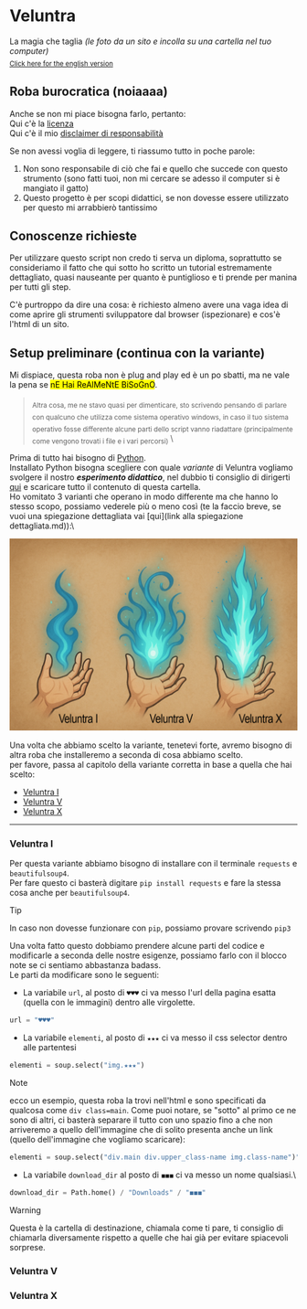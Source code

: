 # Veluntra
La magia che taglia _(le foto da un sito e incolla su una cartella nel tuo computer)_\
<sub> [Click here for the english version](https://github.com/Dicast3/Veluntra/blob/main/README.md) </sub>

## Roba burocratica (noiaaaa)
Anche se non mi piace bisogna farlo, pertanto:\
Qui c'è la [licenza](https://github.com/Dicast3/Veluntra/blob/main/LICENSE)\
Qui c'è il mio [disclaimer di responsabilità](https://github.com/Dicast3/Veluntra/blob/main/Disclaimer-ita.md)

Se non avessi voglia di leggere, ti riassumo tutto in poche parole:
1. Non sono responsabile di ciò che fai e quello che succede con questo strumento (sono fatti tuoi, non mi cercare se adesso il computer si è mangiato il gatto)
2. Questo progetto è per scopi didattici, se non dovesse essere utilizzato per questo mi arrabbierò tantissimo

## Conoscenze richieste
Per utilizzare questo script non credo ti serva un diploma, soprattutto se consideriamo il fatto che qui sotto ho scritto un tutorial estremamente dettagliato, quasi nauseante per quanto è puntiglioso e ti prende per manina per tutti gli step.

C'è purtroppo da dire una cosa: è richiesto almeno avere una vaga idea di come aprire gli strumenti sviluppatore dal browser (ispezionare) e cos'è l'html di un sito.

## Setup preliminare (continua con la variante)
Mi dispiace, questa roba non è plug and play ed è un po sbatti, ma ne vale la pena se <mark> nE Hai ReAlMeNtE BiSoGnO</mark>.
> <sub> Altra cosa, me ne stavo quasi per dimenticare, sto scrivendo pensando di parlare con qualcuno che utilizza come sistema operativo windows, in caso il tuo sistema operativo fosse differente alcune parti dello script vanno riadattare (principalmente come vengono trovati i file e i vari percorsi) </sub>\

Prima di tutto hai bisogno di [Python](https://www.python.org/downloads/).\
Installato Python bisogna scegliere con quale _variante_ di Veluntra vogliamo svolgere il nostro _***esperimento didattico***_, nel dubbio ti consiglio di dirigerti [qui](https://github.com/Dicast3/Veluntra/tree/main/Code) e scaricare tutto il contenuto di questa cartella.\
Ho vomitato 3 varianti che operano in modo differente ma che hanno lo stesso scopo, possiamo vederele più o meno così (te la faccio breve, se vuoi una spiegazione dettagliata vai [qui](link alla spiegazione dettagliata.md)):\

![Immagine illustrativa](https://github.com/Dicast3/Veluntra/blob/main/Assets/Versioni.png)

Una volta che abbiamo scelto la variante, tenetevi forte, avremo bisogno di altra roba che installeremo a seconda di cosa abbiamo scelto.\
per favore, passa al capitolo della variante corretta in base a quella che hai scelto:

* [Veluntra I](https://github.com/Dicast3/Veluntra/blob/main/README-ita.md#veluntra-i)
* [Veluntra V](https://github.com/Dicast3/Veluntra/blob/main/README-ita.md#veluntra-v)
* [Veluntra X](https://github.com/Dicast3/Veluntra/blob/main/README-ita.md#veluntra-x)

---

### Veluntra I
Per questa variante abbiamo bisogno di installare con il terminale `requests` e `beautifulsoup4`.\
Per fare questo ci basterà digitare ```pip install requests``` e fare la stessa cosa anche per `beautifulsoup4`.
> [!TIP]
> In caso non dovesse funzionare con ```pip```, possiamo provare scrivendo ```pip3```

Una volta fatto questo dobbiamo prendere alcune parti del codice e modificarle a seconda delle nostre esigenze, possiamo farlo con il blocco note se ci sentiamo abbastanza badass.\
Le parti da modificare sono le seguenti:
* La variabile `url`, al posto di `♥♥♥` ci va messo l'url della pagina esatta (quella con le immagini) dentro alle virgolette.

```python
url = "♥♥♥"
```

* La variabile `elementi`, al posto di `★★★` ci va messo il css selector dentro alle partentesi

```python
elementi = soup.select("img.★★★")
```

> [!NOTE]
> ecco un esempio, questa roba la trovi nell'html e sono specificati da qualcosa come `div class=main`. Come puoi notare, se "sotto" al primo ce ne sono di altri, ci basterà separare il tutto con uno spazio fino a che non arriveremo a quello dell'immagine che di solito presenta anche un link (quello dell'immagine che vogliamo scaricare):

```python
elementi = soup.select("div.main div.upper_class-name img.class-name")")
```

* La variabile `download_dir` al posto di `◼◼◼` ci va messo un nome qualsiasi.\

```python
download_dir = Path.home() / "Downloads" / "◼◼◼"
```

> [!WARNING]  
> Questa è la cartella di destinazione, chiamala come ti pare, ti consiglio di chiamarla diversamente rispetto a quelle che hai già per evitare spiacevoli sorprese.

### Veluntra V

### Veluntra X
